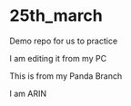 # 25th_march
Demo repo for us to practice

I am editing it from my PC


This is from my Panda Branch


I am ARIN

